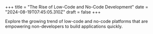 +++
title = "The Rise of Low-Code and No-Code Development"
date = "2024-08-19T07:45:05.310Z"
draft = false
+++

  Explore the growing trend of low-code and no-code platforms that are empowering non-developers to build applications quickly.
        